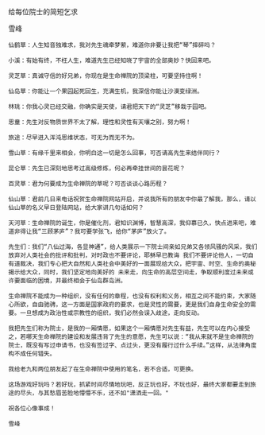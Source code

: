 给每位院士的简短乞求

雪峰


    仙鹤草：人生知音独难求，我对先生魂牵梦萦，难道你非要让我把“琴”摔碎吗？

    小溪：有始有终，不枉人生，难道先生已经知晓了宇宙的全部奥妙？快回来吧。

    灵芝草：真诚守信的好兄弟，你现在是生命禅院的顶梁柱，可要坚持住啊！

    仙岛草：你能让一个果园起死回生，充满生机，我深信你能让沙漠变绿洲。

    林珧：你我心灵已经交融，你确实是天使，请君把天下的“灵芝”移栽于园吧。

    思童：先生对反物质世界不太了解，理性和灵性有天壤之别，努力啊！

    旅途：尽早进入浑沌思维状态，可无为而无不为。

    雪山草：有缘千里来相会，你明白这一切是怎么回事，可否请高先生来结伴同行？

    昆仑草：先生已深刻地思考过高级修炼，何必再牵挂世间的昙花呢？

    百灵草：君为何要成为生命禅院的草呢？可否谈谈心路历程？

    仙山草：君前几日来电话祝贺生命禅院网站开启，并说我所有的朋友中你最了解我，那么，请以仙山草的名义早日登陆网站，给大家讲几句话如何？

    天河草：生命禅院的诞生，你是催化剂，君知识渊博，智慧高深，我仰慕已久，快点进来吧，难道非得让我“三顾茅庐”？我可要学张飞，给你“茅庐”放火了。

    先生们：我们“八仙过海，各显神通”，给人类展示一下院士间亲如兄弟又各领风骚的风采，我们放弃对人类社会的批评和批判，对时政也不要评论，耶稣早已教诲 我们不要评论他人，一切自有道裁决，我们专心把大自然和人类社会中美好的一面展现给大众，把宇宙、时空、生命的奥秘揭示给大众，同时，我们坚定地向美好的 未来走，向生命的高层空间走，争取顺利度过未来或许要面临的困境，并最终相会于仙岛群岛洲。

    生命禅院不能成为一种组织，没有任何的章程，也没有权利和义务，相互之间不能约束，大家随心所欲，自由驰骋，这一方面是国家政府的要求，也是灵性的需要，更是我们自身生命安全的需要。一旦想成为政治性或宗教性的组织，我们必然会误入歧途，走向反动。

    我把先生们称为院士，是我的一厢情愿，如果这个一厢情愿对先生有益，先生可以在内心接受之，若哪天生命禅院的建设和发展违背了先生的意愿，先生可以说：“我从来就不是生命禅院的院士，既没有写过申请书，也没有签过字、点过头，更没有履行过什么手续。”这样，从法律角度构不成任何错失。

    我给老九和两位朋友起了在生命禅院中使用的笔名，若不合适，可更换。

    这场游戏好玩吗？若好玩，抓紧时间尽情地玩吧，反正玩也好，不玩也好，最终大家都要走到旅途的尽头，与其愁眉苦脸地懵懵不乐，还不如"潇洒走一回。"

    祝各位心像事成！

    雪峰



